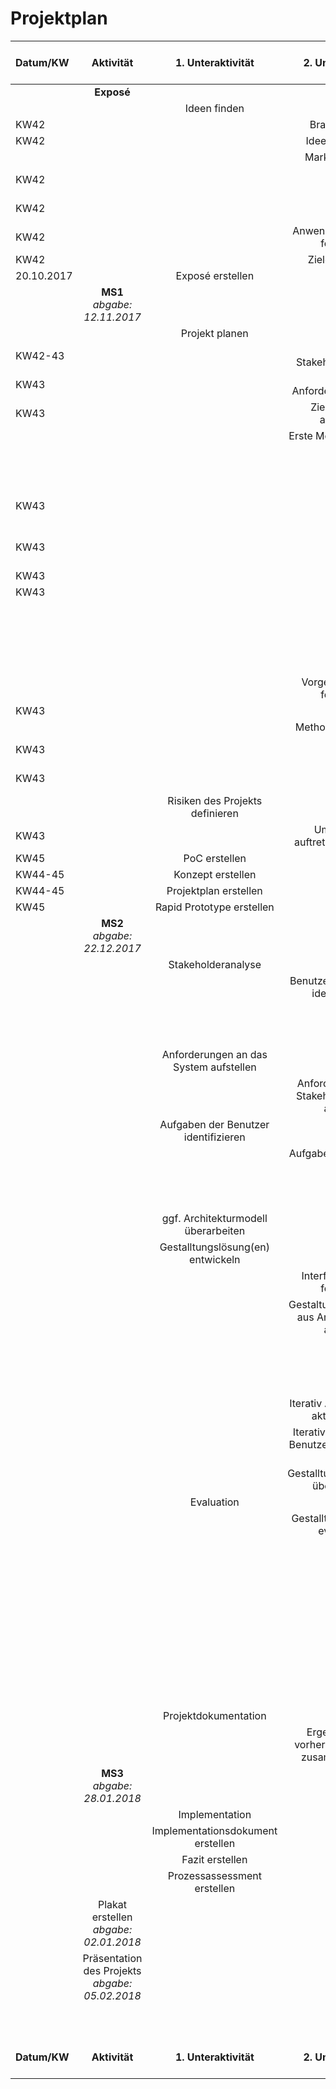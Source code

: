 # Projektplan

| Datum/KW | Aktivität | 1. Unteraktivität | 2. Unteraktivität | 3. Unteraktivität | 4. Unteraktivität | Workload geplant | Workload gebraucht | Bastian Fuchshofer | Niklas Fonseca Luis
| :----------- | :--------------------: | :-------------: | :----------------------: | :---------: | :------------: | :------------: | :------------: | :-------: | :--------: |
|  | __Exposé__ |  |  |  |  |  |  | x | x |
|  |  | Ideen finden |  |  |  |  |  |  x | x | 
| KW42 |  |  | Brainstorming |  |  | 10 | 7 | x | x |
| KW42 |  |  | Ideen bewerten |  |  | 2 | 2 | x | x |
|  |  |  | Marktrecherche |  |  |  |  | x | x |
| KW42 |  |  |  | Konkurenzprodukte analysieren |  | 5 | 4 | x | x |
| KW42 |  |  |  | Alleinstellungsmerkmale unseres Produkts |  | 2 | 2 | x | x |
| KW42 |  |  | Anwendungsdomäne festlegen |  |  | 2 | 2 |  | x |
| KW42 |  |  | Ziele festlegen |  |  | 4 |  4 | x |  |
| 20.10.2017 |  | Exposé erstellen |  |  |  | 1 | 3 |  |  |
|   | __MS1__ *abgabe: 12.11.2017* |   |   |   |   |   |   |  |  |
|   |   | Projekt planen |   |   |   |   |   |    |  |
| KW42-43  |   |   | Erste Stakeholderanalyse |   |   |   4 |  3 | x | x |
| KW43  |   |   | Erste Anforderungsanalyse |   |   |  6  |  6 | x |  |
| KW43  |   |   | Zielhierarchie aufstellen |   |   |   4 | 3  | x | x |
|   |   |   | Erste Modelle erstellen |   |   |   |   |    |  |
|   |   |   |   | Erste Technische Komponenten definieren |   |  8  | 5  | x | x |
| KW43  |   |   |   | Erste Kommunikation der Komponenten festlegen |   |  2  | 2  | x | x |
| KW43  |   |   |   | Erstes Kommunikationsmodel erstellen |   |    |   |  |  |
| KW43  |   |   |   |  | Deskriptives Modell  |  1  | 1  | x |  |
| KW43  |   |   |   |  | Präskriptives Modell  |  1  | 1  | x | x |
|   |   |   |   | Erstes Architekturmodell erstellen |   |    |   |  |  |
|   |   |   |   |  | Deskriptives Modell  |  1  |  1 | x |  |
|   |   |   |   |  | Präskriptives Modell |  1  |  1 | x |  |
|   |   |   | Vorgehensmodell festlegen |   |   |   |   |    |  |
| KW43  |   |   |   | Modelle vergleichen |   |  6  | 4  | x | x |
|   |   |   | Methoden festlegen |   |   |   |   |    |  |
| KW43  |   |   |   | Methoden für Benutzermodellierung |   |  4  | 3  | x | x |
| KW43  |   |   |   | Methoden für Aufgabenmodellierung |   |  4  |  3 | x | x |
|   |   | Risiken des Projekts definieren |   |   |   |   |   |    |  |
| KW43  |   |   | Umgang mit auftretenden Risiken |   |   |  6  | 4  | x | x |
| KW45  |   | PoC erstellen |   |   |   |  10  | 5  | x | x |
| KW44-45  |   | Konzept erstellen |   |   |   |  3  |   | x | x |
| KW44-45  |   | Projektplan erstellen |   |   |   |   6 |   | x |  |
| KW45  |   | Rapid Prototype erstellen |   |   |   |  24  |   | x | x |
|   | __MS2__ *abgabe: 22.12.2017*|   |   |   |   |   |   |    |  |
|   |   | Stakeholderanalyse |   |   |   |   |   |    |  |
|   |   |   | Benutzer des Systems identifizieren |   |   |   |   |    |  |
|   |   |   |   | Benutzer modellieren |   |   12 |   |   |  |
|   |   |   |   | Erfordernisse der Benutzer identifizieren |   |  10  |   |  |  |
|   |   | Anforderungen an das System aufstellen |   |   |   |   |   |    |  |
|   |   |   | Anforderungen aus Stakeholderanalyse ableiten |   |   |  20 |   |  |  |
|   |   | Aufgaben der Benutzer identifizieren |   |   |   |   |   |   |  |
|   |   |   | Aufgaben beschreiben |   |   |   |   |    |  |
|   |   |   |   | Deskriptive Aufgaben |   |    |   |  |  |
|   |   |   |   | Präskriptive Aufgaben |   |    |   |  |  |
|   |   |   |   |  |  Use Cases/UML |  25  |   |  |  |
|   |   | ggf. Architekturmodell überarbeiten |   |   |   |  4  |   |  |  |
|   |   | Gestalltungslösung(en) entwickeln |   |   |   |   |   |    |  |
|   |   |   | Interface Content festlegen |   |   | 4  |   |    |  |
|   |   |   | Gestaltungslösung(en) aus Anforderungen ableiten |   |   |   |   |   |  |
|   |   |   |   | Interface-Mockups |   |  6  |   |  |  |
|   |   |   |   | Interface und Funktionale Prototypen erstellen |   |  12  |   |  |  |
|   |   |   | Iterativ Anforderungen aktuallisieren |   |   |   3 |   |  |  |
|   |   |   | Iterativ Aufgaben der Benutzer aktuallisieren |   |   |  3  |   |  |  |
|   |   |   | ggf. Gestalltungslösung(en) überarbeiten |   |   |   6 |   |  |  |
|   |   | Evaluation |   |   |   |   |   |   |  |
|   |   |   | Gestalltungslösungen evaluieren |   |   |   |   |   |  |
|   |   |   |   | Lösung auf Gebrauchstauglichkeit prüfen |   |   |   |   |  |
|   |   |   |   |   | [zurück zu Stakeholderanalyse] |   7 |   |  |  |
|   |   |   |   |   | [zurück zu Anforderungsanalyse] |  6  |   |  |  |
|   |   |   |   |   | [zurück zu Aufgabendefinition] |   6 |   |  |  |
|   |   |   |   |   | [zurück zu Gestalltungslösungen entwickeln] |  15  |   |  |  |
|   |   | Projektdokumentation |   |   |   |   |   |   |  |
|   |   |   | Ergebnisse aus vorherigen Schritten zusammenfassen |   |   | 10 |   |  |  |
|   | __MS3__ *abgabe: 28.01.2018* |   |   |   |   |   |   |    |  |
|   |   | Implementation |   |   |   |   400 |   |  |  |
|   |   | Implementationsdokument erstellen |   |   |   |  2  |   |  |  |
|   |   | Fazit erstellen |   |   |   |   2 |   |  |  |
|   |   | Prozessassessment erstellen |   |   |   |   4 |   |  |  |
|   | Plakat erstellen *abgabe: 02.01.2018* |   |   |   |   |  3  |   |  |  |
|   | Präsentation des Projekts *abgabe: 05.02.2018* |   |   |   |   |  2  |   |  |  |
|   |  |   |   |   |   |   |  |    |  |
|   |  |   |   |   |   |  __685 gesamt__  |   |  |  |
| __Datum/KW__ | __Aktivität__ | __1. Unteraktivität__ | __2. Unteraktivität__ | __3. Unteraktivität__ | __4. Unteraktivität__ | __Workload geplant__ | __Workload gebraucht__ | Bastian Fuchshofer | Niklas Fonseca Luis |


